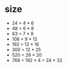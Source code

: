 # size
* 24 = 4 * 6
* 48 = 6 * 8
* 63 = 7 * 9
* 108 = 9 * 12
* 192 = 12 * 16 
* 300 = 12 * 25
* 520 = 26 * 20
* 768 = 192 * 4 = 24 * 32
